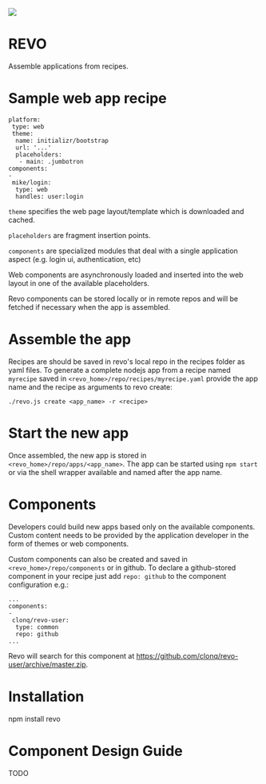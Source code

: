 
![](https://travis-ci.org/clonq/revo.svg?branch=master)
 
REVO
===

Assemble applications from recipes.

Sample web app recipe
===
```
platform:
 type: web
 theme:
  name: initializr/bootstrap
  url: '...'
  placeholders:
   - main: .jumbotron
components:
-
 mike/login:
  type: web
  handles: user:login
```
`theme` specifies the web page layout/template which is downloaded and cached. 

`placeholders` are fragment insertion points.

`components` are specialized modules that deal with a single application aspect (e.g. login ui, authentication, etc)  

Web components are asynchronously loaded and inserted into the web layout in one of the available placeholders.

Revo components can be stored locally or in remote repos and will be fetched if necessary when the app is assembled.


Assemble the app
===
Recipes are should be saved in revo's local repo in the recipes folder as yaml files. To generate a complete nodejs app from a recipe named `myrecipe` saved in `<revo_home>/repo/recipes/myrecipe.yaml` provide the app name and the recipe as arguments to revo create:  

```
./revo.js create <app_name> -r <recipe>
```

Start the new app
===
Once assembled, the new app is stored in `<revo_home>/repo/apps/<app_name>`. The app can be started using `npm start` or via the shell wrapper available and named after the app name.
 

Components
===
Developers could build new apps based only on the available components. Custom content needs to be provided by the application developer in the form  of themes or web components.

Custom components can also be created and saved in `<revo_home>/repo/components` or in github. To declare a github-stored component in your recipe just add `repo: github` to the component configuration e.g.:

```
...
components:
-
 clonq/revo-user:
  type: common
  repo: github
...  
```

Revo will search for this component at https://github.com/clonq/revo-user/archive/master.zip.


Installation
===
npm install revo



Component Design Guide
===
TODO
